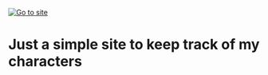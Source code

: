 [![Go to site](https://saidin.netlify.app)](https://saidin.netlify.app)

# Just a simple site to keep track of my characters
